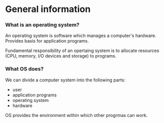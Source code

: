 # General information 

### What is an operating system? 
An operating system is software which manages a computer's hardware. Provides basis for application programs. 

Fundamental responsibility of an opertaing system is to allocate resources (CPU, memory, I/O devices and storage) to programs. 

### What OS does? 
We can divide a computer system into the following parts: 
* user 
* application programs 
* operating system
* hardware 

OS provides the environment within which other progrmas can work. 